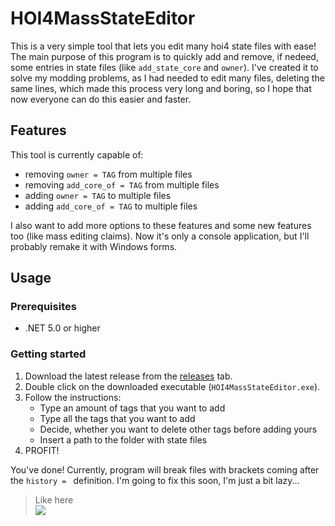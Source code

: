 # HOI4MassStateEditor
This is a very simple tool that lets you edit many hoi4 state files with ease!
The main purpose of this program is to quickly add and remove, if nedeed, some entries in state files (like `add_state_core` and `owner`).
I've created it to solve my modding problems, as I had needed to edit many files, deleting the same lines, which made this process very long and boring, so I hope that now everyone can do this easier and faster.
## Features
This tool is currently capable of:
- removing `owner = TAG` from multiple files
- removing `add_core_of = TAG` from multiple files
- adding `owner = TAG` to multiple files
- adding `add_core_of = TAG` to multiple files

I also want to add more options to these features and some new features too (like mass editing claims).
Now it's only a console application, but I'll probably remake it with Windows forms.
## Usage
### Prerequisites
- .NET 5.0 or higher
### Getting started
1. Download the latest release from the [releases](https://github.com/DexlerXD/HOI4MassStateEditor/releases) tab.
2. Double click on the downloaded executable (`HOI4MassStateEditor.exe`).
3. Follow the instructions:
    - Type an amount of tags that you want to add
    - Type all the tags that you want to add
    - Decide, whether you want to delete other tags before adding yours
    - Insert a path to the folder with state files
4. PROFIT!

You've done! Currently, program will break files with brackets coming after the `history = ` definition. I'm going to fix this soon, I'm just a bit lazy...

> Like here\
![](https://user-images.githubusercontent.com/69513582/222714720-b27df91d-4c38-4fdb-be79-bf0526aa4a59.png) 
